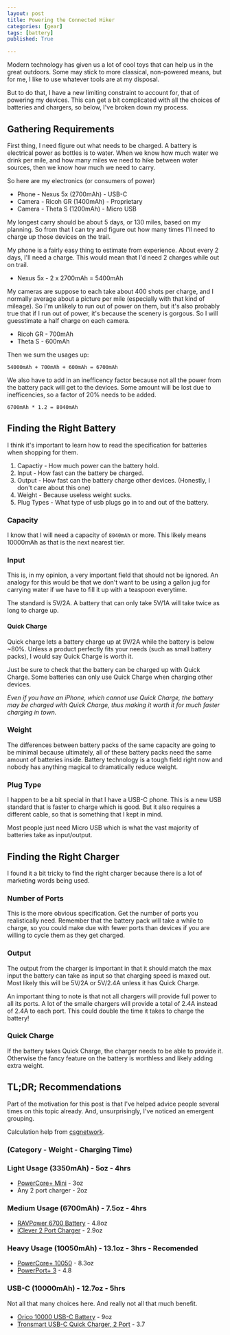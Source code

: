 ```yaml
---
layout: post
title: Powering the Connected Hiker
categories: [gear]
tags: [battery]
published: True

---
```


Modern technology has given us a lot of cool toys that can help us in the great outdoors. Some may stick to more classical, non-powered means, but for me, I like to use whatever tools are at my disposal. 

But to do that, I have a new limiting constraint to account for, that of powering my devices. This can get a bit complicated with all the choices of batteries and chargers, so below, I've broken down my process. 

## Gathering Requirements

First thing, I need figure out what needs to be charged. A battery is electrical power as bottles is to water. When we know how much water we drink per mile, and how many miles we need to hike between water sources, then we know how much we need to carry. 

So here are my electronics (or consumers of power)

- Phone - Nexus 5x (2700mAh) - USB-C
- Camera - Ricoh GR (1400mAh) - Proprietary 
- Camera - Theta S (1200mAh) - Micro USB

My longest carry should be about 5 days, or 130 miles, based on my planning. So from that I can try and figure out how many times I'll need to charge up those devices on the trail.

My phone is a fairly easy thing to estimate from experience. About every 2 days, I'll need a charge. This would mean that I'd need 2 charges while out on trail. 

- Nexus 5x - 2 x 2700mAh = 5400mAh

My cameras are suppose to each take about 400 shots per charge, and I normally average about a picture per mile (especially with that kind of mileage). So I'm unlikely to run out of power on them, but it's also probably true that if I run out of power, it's because the scenery is gorgous. So I will guesstimate a half charge on each camera. 

- Ricoh GR - 700mAh
- Theta S - 600mAh

Then we sum the usages up:

`54000mAh + 700mAh + 600mAh = 6700mAh`

We also have to add in an inefficency factor because not all the power from the battery pack will get to the devices. Some amount will be lost due to inefficencies, so a factor of 20% needs to be added. 

`6700mAh * 1.2 = 8040mAh` 

## Finding the Right Battery

I think it's important to learn how to read the specification for batteries when shopping for them.

1. Capactiy - How much power can the battery hold. 
2. Input - How fast can the battery be charged.
3. Output - How fast can the battery charge other devices. (Honestly, I don't care about this one) 
4. Weight - Because useless weight sucks.
5. Plug Types - What type of usb plugs go in to and out of the battery. 

### Capacity 
I know that I will need a capacity of `8040mAh` or more. This likely means 10000mAh as that is the next nearest tier.

### Input
This is, in my opinion, a very important field that should not be ignored. An analogy for this would be that we don't want to be using a gallon jug for carrying water if we have to fill it up with a teaspoon everytime. 

The standard is 5V/2A. A battery that can only take 5V/1A will take twice as long to charge up. 

#### Quick Charge
Quick charge lets a battery charge up at 9V/2A while the battery is below ~80%. Unless a product perfectly fits your needs (such as small battery packs), I would say Quick Charge is worth it.

Just be sure to check that the battery can be charged up with Quick Charge. Some batteries can only use Quick Charge when charging other devices.

*Even if you have an iPhone, which cannot use Quick Charge, the battery may be charged with Quick Charge, thus making it worth it for much faster charging in town.*

### Weight
The differences between battery packs of the same capacity are going to be minimal because ultimately, all of these battery packs need the same amount of batteries inside. Battery technology is a tough field right now and nobody has anything magical to dramatically reduce weight.

### Plug Type
I happen to be a bit special in that I have a USB-C phone. This is a new USB standard that is faster to charge which is good. But it also requires a different cable, so that is something that I kept in mind.

Most people just need Micro USB which is what the vast majority of batteries take as input/output.

## Finding the Right Charger
I found it a bit tricky to find the right charger because there is a lot of marketing words being used. 

### Number of Ports
This is the more obvious specification. Get the number of ports you realistically need. Remember that the battery pack will take a while to charge, so you could make due with fewer ports than devices if you are willing to cycle them as they get charged. 

### Output
The output from the charger is important in that it should match the max input the battery can take as input so that charging speed is maxed out. Most likely this will be 5V/2A or 5V/2.4A unless it has Quick Charge.

An important thing to note is that not all chargers will provide full power to all its ports. A lot of the smalle chargers will provide a total of 2.4A instead of 2.4A to each port. This could double the time it takes to charge the battery! 

### Quick Charge
If the battery takes Quick Charge, the charger needs to be able to provide it. Otherwise the fancy feature on the battery is worthless and likely adding extra weight.

## TL;DR; Recommendations

Part of the motivation for this post is that I've helped advice people several times on this topic already. And, unsurprisingly, I've noticed an emergent grouping.

Calculation help from [csgnetwork](http://www.csgnetwork.com/batterychgcalc.html).

### (Category - Weight - Charging Time)

### Light Usage (3350mAh) - 5oz - 4hrs

- [PowerCore+ Mini](http://www.amazon.com/dp/B005X1Y7I2) - 3oz
- Any 2 port charger - 2oz

### Medium Usage (6700mAh) - 7.5oz - 4hrs

- [RAVPower 6700 Battery](http://www.amazon.com/Portable-RAVPower-External-Technology-Smartphones/dp/B00Y2PX4U2) - 4.8oz
- [iClever 2 Port Charger](http://www.amazon.com/iClever-BoostCube-Technology-Blackberry-Bluetooth/dp/B00QTE09SY) - 2.9oz

### Heavy Usage (10050mAh) - 13.1oz - 3hrs - Recomended 

- [PowerCore+ 10050](http://www.amazon.com/dp/B013HSQXZC) - 8.3oz
- [PowerPort+ 3](http://www.amazon.com/dp/B017JSZKGY) - 4.8

### USB-C (10000mAh) - 12.7oz - 5hrs
Not all that many choices here. And really not all that much benefit.

- [Orico 10000 USB-C Battery](http://www.amazon.com/ORICO-10000mAh-Portable-External-Battery/dp/B018VK1TAU) - 9oz
- [Tronsmart USB-C Quick Charger, 2 Port](http://www.amazon.com/Charger-Tronsmart-Quick-Charge-Technology/dp/B019C23ZGW) - 3.7